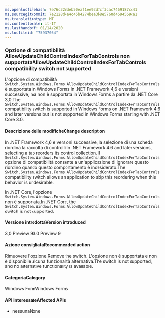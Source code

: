 ```yaml
---
ms.openlocfilehash: 7e76c32ddeb50eaf1ee93d7cf3cac7469187cc41
ms.sourcegitcommit: 7e2128d4a4c45b4274bea3b8e5760d4694569ca1
ms.translationtype: MT
ms.contentlocale: it-IT
ms.lasthandoff: 01/14/2020
ms.locfileid: "75937054"
---
```

### <a name="allowupdatechildcontrolindexfortabcontrols-compatibility-switch-not-supported"></a><span data-ttu-id="91a82-101">Opzione di compatibilità AllowUpdateChildControlIndexForTabControls non supportata</span><span class="sxs-lookup"><span data-stu-id="91a82-101">AllowUpdateChildControlIndexForTabControls compatibility switch not supported</span></span>

<span data-ttu-id="91a82-102">L'opzione di compatibilità `Switch.System.Windows.Forms.AllowUpdateChildControlIndexForTabControls` è supportata in Windows Forms in .NET Framework 4,6 e versioni successive, ma non è supportata in Windows Forms a partire da .NET Core 3,0.</span><span class="sxs-lookup"><span data-stu-id="91a82-102">The `Switch.System.Windows.Forms.AllowUpdateChildControlIndexForTabControls` compatibility switch is supported in Windows Forms on .NET Framework 4.6 and later versions but is not supported in Windows Forms starting with .NET Core 3.0.</span></span>

#### <a name="change-description"></a><span data-ttu-id="91a82-103">Descrizione delle modifiche</span><span class="sxs-lookup"><span data-stu-id="91a82-103">Change description</span></span>

<span data-ttu-id="91a82-104">In .NET Framework 4,6 e versioni successive, la selezione di una scheda riordina la raccolta di controlli.</span><span class="sxs-lookup"><span data-stu-id="91a82-104">In .NET Framework 4.6 and later versions, selecting a tab reorders its control collection.</span></span> <span data-ttu-id="91a82-105">Il `Switch.System.Windows.Forms.AllowUpdateChildControlIndexForTabControls` opzione di compatibilità consente a un'applicazione di ignorare questo riordino quando questo comportamento è indesiderato.</span><span class="sxs-lookup"><span data-stu-id="91a82-105">The `Switch.System.Windows.Forms.AllowUpdateChildControlIndexForTabControls` compatibility switch allows an application to skip this reordering when this behavior is undesirable.</span></span>

<span data-ttu-id="91a82-106">In .NET Core, l'opzione `Switch.System.Windows.Forms.AllowUpdateChildControlIndexForTabControls` non è supportata.</span><span class="sxs-lookup"><span data-stu-id="91a82-106">In .NET Core, the `Switch.System.Windows.Forms.AllowUpdateChildControlIndexForTabControls` switch is not supported.</span></span>

#### <a name="version-introduced"></a><span data-ttu-id="91a82-107">Versione introdotta</span><span class="sxs-lookup"><span data-stu-id="91a82-107">Version introduced</span></span>

<span data-ttu-id="91a82-108">3,0 Preview 9</span><span class="sxs-lookup"><span data-stu-id="91a82-108">3.0 Preview 9</span></span>

#### <a name="recommended-action"></a><span data-ttu-id="91a82-109">Azione consigliata</span><span class="sxs-lookup"><span data-stu-id="91a82-109">Recommended action</span></span>

<span data-ttu-id="91a82-110">Rimuovere l'opzione.</span><span class="sxs-lookup"><span data-stu-id="91a82-110">Remove the switch.</span></span> <span data-ttu-id="91a82-111">L'opzione non è supportata e non è disponibile alcuna funzionalità alternativa.</span><span class="sxs-lookup"><span data-stu-id="91a82-111">The switch is not supported, and no alternative functionality is available.</span></span>

#### <a name="category"></a><span data-ttu-id="91a82-112">Categoria</span><span class="sxs-lookup"><span data-stu-id="91a82-112">Category</span></span>

<span data-ttu-id="91a82-113">Windows Form</span><span class="sxs-lookup"><span data-stu-id="91a82-113">Windows Forms</span></span>

#### <a name="affected-apis"></a><span data-ttu-id="91a82-114">API interessate</span><span class="sxs-lookup"><span data-stu-id="91a82-114">Affected APIs</span></span>

- <span data-ttu-id="91a82-115">nessuna</span><span class="sxs-lookup"><span data-stu-id="91a82-115">None</span></span>

<!-- 

### Affected APIs

- Not detectable via API analysis

-->
